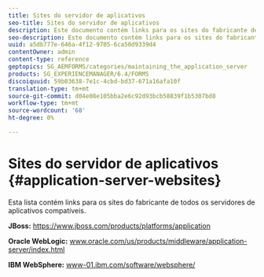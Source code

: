 ```yaml
---
title: Sites do servidor de aplicativos
seo-title: Sites do servidor de aplicativos
description: Este documento contém links para os sites do fabricante de todos os servidores de aplicativos suportados.
seo-description: Este documento contém links para os sites do fabricante de todos os servidores de aplicativos suportados.
uuid: a5db777e-646a-4f12-9705-6ca50d9339d4
contentOwner: admin
content-type: reference
geptopics: SG_AEMFORMS/categories/maintaining_the_application_server
products: SG_EXPERIENCEMANAGER/6.4/FORMS
discoiquuid: 59b03638-7e1c-4cbd-bd37-671a16afa10f
translation-type: tm+mt
source-git-commit: d04e08e105bba2e6c92d93bcb58839f1b5307bd8
workflow-type: tm+mt
source-wordcount: '68'
ht-degree: 0%

---
```



# Sites do servidor de aplicativos {#application-server-websites}

Esta lista contém links para os sites do fabricante de todos os servidores de aplicativos compatíveis.

**JBoss:** https://www.jboss.com/products/platforms/application

**Oracle WebLogic:** www.oracle.com/us/products/middleware/application-server/index.html

**IBM WebSphere:** www-01.ibm.com/software/websphere/

